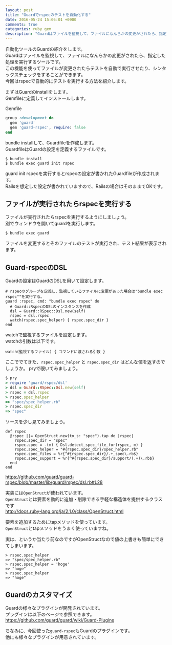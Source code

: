 ```yaml
---
layout: post
title: "Guardでrspecのテストを自動化する"
date: 2016-05-24 15:05:01 +0900
comments: true
categories: ruby gem
description: "Guardはファイルを監視して、ファイルになんらかの変更がされたら、指定した処理を実行するツールです。この機能を使ってファイルが変更されたらテストを自動で実行させたり、シンタックスチェックをすることができます。今回はrspecで自動的にテストを実行する方法を紹介します。"
---
```


自動化ツールのGuardの紹介をします。  
Guardはファイルを監視して、ファイルになんらかの変更がされたら、指定した処理を実行するツールです。  
この機能を使ってファイルが変更されたらテストを自動で実行させたり、シンタックスチェックをすることができます。  
今回はrspecで自動的にテストを実行する方法を紹介します。  

まずはGuardのinstallをします。  
Gemfileに定義してインストールします。  

Gemfile

```ruby
group :development do
  gem 'guard'
  gem 'guard-rspec', require: false
end
```

bundle installして、Guardfileを作成します。  
GuardfileはGuardの設定を定義するファイルです。

```
$ bundle install
$ bundle exec guard init rspec
```

guard init rspecを実行するとrspecの設定が書かれたGuardfileが作成されます。  
Railsを想定した設定が書かれていますので、Railsの場合はそのままでOKです。

## ファイルが実行されたらrspecを実行する

ファイルが実行されたらrspecを実行するようにしましょう。  
別でウィンドウを開いてguardを実行します。  

```
$ bundle exec guard
```

ファイルを変更するとそのファイルのテストが実行され、テスト結果が表示されます。

## Guard-rspecのDSL

Guardの設定はGuardのDSLを用いて設定します。

```
# rspecのグループを定義し、監視しているファイルに変更があった場合は"bundle exec rspec""を実行する。
guard :rspec, cmd: "bundle exec rspec" do
  # Guard::RspecのDSLのインスタンスを作成
  dsl = Guard::RSpec::Dsl.new(self)
  rspec = dsl.rspec
  watch(rspec.spec_helper) { rspec.spec_dir }
end
```

watchで監視するファイルを設定します。  
watchの引数は以下です。  

```text
watch(監視するファイル) { コマンドに渡される引数 }
```

ここででてきた、`rspec.spec_helper` と `rspec.spec_dir` はどんな値を返すのでしょうか。
pryで覗いてみましょう。

```ruby
$ pry
> require 'guard/rspec/dsl'
> dsl = Guard::RSpec::Dsl.new(self)
> rspec = dsl.rspec
> rspec.spec_helper
=> "spec/spec_helper.rb"
> rspec.spec_dir
=> "spec"
```

ソースを少し見てみましょう。

```
def rspec
  @rspec ||= OpenStruct.new(to_s: "spec").tap do |rspec|
    rspec.spec_dir = "spec"
    rspec.spec = -(m) { Dsl.detect_spec_file_for(rspec, m) }
    rspec.spec_helper = "#{rspec.spec_dir}/spec_helper.rb"
    rspec.spec_files = %r{^#{rspec.spec_dir}/.+_spec\.rb$}
    rspec.spec_support = %r{^#{rspec.spec_dir}/support/(.+)\.rb$}
  end
end
```

https://github.com/guard/guard-rspec/blob/master/lib/guard/rspec/dsl.rb#L28

実装には`OpenStruct`が使われています。  
`OpenStruct`とは要素を動的に追加・削除できる手軽な構造体を提供するクラスです  
http://docs.ruby-lang.org/ja/2.1.0/class/OpenStruct.html

要素を追加するためにtapメソッドを使っています。  
`OpenStruct`とtapメソッドをうまく使っていますね。  

実は、というか当たり前なのですがOpenStructなので値の上書きも簡単にできてしまいます。

```
> rspec.spec_helper
=> "spec/spec_helper.rb"
> rspec.spec_helper = 'hoge'
=> "hoge"
> rspec.spec_helper
=> "hoge"
```

## Guardのカスタマイズ

Guardの様々なプラグインが開発されています。  
プラグインは以下のページで参照できます。  
https://github.com/guard/guard/wiki/Guard-Plugins

ちなみに、今回使った`guard-rspec`もGuardのプラグインです。  
他にも様々なプラグインが用意されています。
